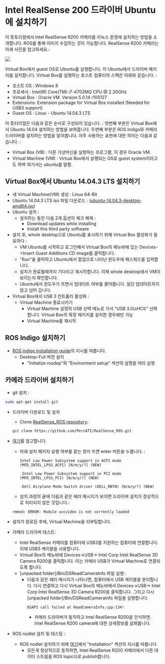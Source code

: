 # Intel RealSense 200 드라이버 Ubuntu에 설치하기
이 튜토리얼에서 Intel RealSense R200 카메라를 리눅스 환경에 설치하는 방법을 소개합니다. ROS를 통해 이미지 수집하는 것이 가능합니다. RealSense R200 카메라는 아래 사진을 참고하세요.:

![](images/realsense_intel/realsense.png)

Virtual Box에서 guest OS로 Ubuntu를 실행합니다. 이 Ubuntu에서 드라이버 패키지를 설치합니다. Virtual Box를 실행하는 호스트 컴퓨터의 스펙은 아래와 같습니다. :

- 호스트 OS : Windows 8
- 프로세서 : Intel(R) Core(TM) i7-4702MQ CPU @ 2.20GHz
- Virtual Box : Oracle VM. Version 5.0.14 r105127
- Extensions: Extension package for Virtual Box installed (Needed for USB3 support)
- Guest OS : Linux - Ubuntu 14.04.3 LTS

이 튜터리얼은 다음과 같은 순서로 구성되어 있습니다. : 첫번째 부분은 Virtual Box에서 Ubuntu 14.04 설치하는 방법을 보여줍니다. 두번째 부분은 ROS Indigo와 카메라 드라이버를 설치하는 방법을 알아봅니다. 자주 사용하는 표현에 대한 의미는 다음과 같습니다. :
- Virtual Box (VB) : 다른 가상머신을 실행하는 프로그램. 이 경우 Oracle VM.
- Virtual Machine (VM) : Virtual Box에서 실행되는 OS로 guest system이라고도 하며 여기서는 ubuntu를 말함.

## Virtual Box에서 Ubuntu 14.04.3 LTS 설치하기

- 새 Virtual Machine(VM) 생성 : Linux 64-Bit
- Ubuntu 14.04.3 LTS iso 파일 다운로드 : ([ubuntu-14.04.3-desktop-amd64.iso](http://www.ubuntu.com/download/desktop))
- Ubuntu 설치 :
  - 설치하는 동안 다음 2개 옵션의 체크 해제 :
	- Download updates while installing
	- Install this third party software
- 설치 후, whole desktop으로 Ubuntu를 표시하기 위해 Virtual Box 활성화가 필요하다 :
  -  VM Ubuntu를 시작하고 로그인해서 Virtual Box의 메뉴바에 있는 Devices->Insert Guest Additions CD image를 클릭합니다.
	-  "Run"을 클릭하고 Ubuntu에서 팝업으로 나타난 윈도우에 패스워드를 입력합니다.
	- 설치가 완료될때까지 기다리고 재시작합니다. 이제 whole desktop에서 VM이 보이는지 확인합니다.
	- Ubuntu에서 윈도우가 뜨면서 업데이트 여부를 물어봅니다. 일단 업데이트하지 않고 넘어 갑니다.
- Virtual Box에서 USB 3 컨트롤러 활성화 :
  - Virtual Machine 종료시키기
	- Virtual Machine 설정의 USB 선택 메뉴로 가서 "USB 3.0(xHCI)" 선택합니다. Virtual Box의 확장 패키지를 설치한 경우에만 가능
	- Virtual Machine를 재시작

## ROS Indigo 설치하기
- [ROS indigo installation guide](http://wiki.ros.org/indigo/Installation/Ubuntu)의 지시를 따릅니다.
  - Desktop-Full 버전 설치
	- "Initialize rosdep"와 "Environment setup" 섹션의 설명을 따라 실행

## 카메라 드라이버 설치하기
- git 설치 :
```bash
sudo apt-get install git
```
- 드라이버 다운로드 및 설치
	- Clone [RealSense_ROS repository](https://github.com/PercATI/RealSense_ROS):
	```bash
	git clone https://github.com/PercATI/RealSense_ROS.git
	```
- [여기](https://github.com/PercATI/RealSense_ROS/tree/master/r200_install)를 참고합니다.
	- 아래 설치 패키지 실행 여부를 묻는 창이 뜨면 enter 버튼을 누릅니다. :
		```
		Intel Low Power Subsystem support in ACPI mode (MFD_INTEL_LPSS_ACPI) [N/m/y/?] (NEW)
		```
		```
		 Intel Low Power Subsystem support in PCI mode (MFD_INTEL_LPSS_PCI) [N/m/y/?] (NEW)

		```
		```
		 Dell Airplane Mode Switch driver (DELL_RBTN) [N/m/y/?] (NEW)
		```
	- 설치 과정의 끝에 다음과 같은 에러 메시지가 보이면 드라이버 설치가 정상적으로 처리되지 않은 것입니다.:
	```
	rmmod: ERROR: Module uvcvideo is not currently loaded
	```

- 설치가 완료된 후에, Virtual Machine을 리부팅합니다.

- 카메라 드라이버 테스트:
	- Intel RealSense 카메라를 컴퓨터에 USB3를 지원하는 컴퓨터에 연결합니다. 이때 USB3 케이블을 사용합니다.
	- Virtual Box의 메뉴바에 Devices->USB-> Intel Corp Intel RealSense 3D Camera R200을 클릭합니다. 이는 카메라 USB가 Virtual Machine로 연결되도록 합니다.
	- [unpacked folder]/Bin/DSReadCameraInfo 파일 실행 :
	  - 다음과 같은 에러 메시지가 나타나면, 컴퓨터에서 USB 케이블을 분리합니다. 다시 연결하고 다시 Virtual Box의 메뉴바에서 Devices->USB-> Intel Corp Intel RealSense 3D Camera R200을 클릭합니다. 그리고 다시 [unpacked folder]/Bin/DSReadCameraInfo 파일을 실행합니다.
		```
		DSAPI call failed at ReadCameraInfo.cpp:134!
		```
		- 카메라 드라이버가 동작하고 Intel RealSense R200을 인식하면, Intel RealSense R200 camera에 대한 상세정보를 살펴봅니다.

- ROS nodlet 설치 및 테스팅 :
  - ROS nodlet 설치하기 위해 [여기](https://github.com/PercATI/RealSense_ROS/blob/master/realsense_dist/2.3/doc/RealSense-ROS-R200-nodelet.md)에서 "Installation" 섹션의 지시를 따릅니다.
	  - 모든게 정상적으로 동작하면, Intel RealSense R200 카메라에서 다른 데이터 스트림을 ROS topic으로 publish합니다.
